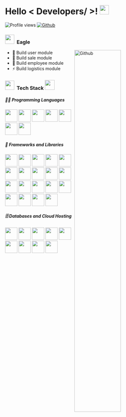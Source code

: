 <!-- <p align="center">
  <img src="https://s27389.pcdn.co/wp-content/uploads/2019/08/AdobeStock_244675452.jpeg" height="200"/>
</p>
<br>
<hr> -->

<h1> Hello < Developers/ >! <img src = "https://raw.githubusercontent.com/MartinHeinz/MartinHeinz/master/wave.gif" width = 30px> 
</h1>
<p align='center'>
</p>

![Profile views](https://visitor-badge.glitch.me/badge?page_id=pnguyen215)
[![Github](https://img.shields.io/github/followers/pnguyen215?label=Follow&style=social)](https://github.com/pnguyen215)

<h3> <img src="https://media.giphy.com/media/iY8CRBdQXODJSCERIr/giphy.gif" width="30px">&nbsp; Eagle </h3>

<img width="55%" align="right" alt="Github" src="https://raw.githubusercontent.com/onimur/.github/master/.resources/git-header.svg" />

- 🔭 Build user module
- 🌱 Build sale module
- 👯 Build employee module
- ⚡ Build logistics module

<h3> <img src="https://media.giphy.com/media/iY8CRBdQXODJSCERIr/giphy.gif" width="30px">&nbsp; Tech Stack <img src = "https://media2.giphy.com/media/QssGEmpkyEOhBCb7e1/giphy.gif?cid=ecf05e47a0n3gi1bfqntqmob8g9aid1oyj2wr3ds3mg700bl&rid=giphy.gif" width = 32px> </h3>
<p align="left">

##### 👨‍💻 Programming Languages

<code><img height="40" src="https://www.vectorlogo.zone/logos/java/java-ar21.svg"></code>
<code><img height="40" src="https://www.vectorlogo.zone/logos/golang/golang-ar21.svg"></code>
<code><img height="40" src="https://www.vectorlogo.zone/logos/python/python-ar21.svg"></code>
<code><img height="40" src="https://www.vectorlogo.zone/logos/javascript/javascript-ar21.svg"></code>
<code><img height="40" src="https://www.vectorlogo.zone/logos/typescriptlang/typescriptlang-ar21.svg"></code>
<code><img height="40" src="https://www.vectorlogo.zone/logos/sass-lang/sass-lang-ar21.svg"></code>
<code><img height="40" src="https://www.vectorlogo.zone/logos/w3_html5/w3_html5-ar21.svg"></code>

##### 🧰 Frameworks and Libraries

<code><img height="40" src="https://www.vectorlogo.zone/logos/angular/angular-ar21.svg"></code>
<code><img height="40" src="https://www.vectorlogo.zone/logos/reactjs/reactjs-ar21.svg"></code>
<code><img height="40" src="https://www.vectorlogo.zone/logos/vuejs/vuejs-ar21.svg"></code>
<code><img height="40" src="https://www.vectorlogo.zone/logos/getbootstrap/getbootstrap-ar21.svg"></code>
<code><img height="40" src="https://www.vectorlogo.zone/logos/tailwindcss/tailwindcss-ar21.svg"></code>
<code><img height="40" src="https://www.vectorlogo.zone/logos/springio/springio-ar21.svg"></code>
<code><img height="40" src="https://www.vectorlogo.zone/logos/hibernate/hibernate-ar21.svg"></code>
<code><img height="40" src="https://www.vectorlogo.zone/logos/djangoproject/djangoproject-ar21.svg"></code>
<code><img height="40" src="https://www.vectorlogo.zone/logos/pocoo_flask/pocoo_flask-ar21.svg"></code>
<code><img height="40" src="https://www.vectorlogo.zone/logos/numpy/numpy-ar21.svg"></code>
<code><img height="40" src="https://www.vectorlogo.zone/logos/usepanda/usepanda-ar21.svg"></code>
<code><img height="40" src="https://www.vectorlogo.zone/logos/tensorflow/tensorflow-ar21.svg"></code>
<code><img height="40" src="https://www.vectorlogo.zone/logos/rabbitmq/rabbitmq-ar21.svg"></code>
<code><img height="40" src="https://www.vectorlogo.zone/logos/apache_rocketmq/apache_rocketmq-ar21.svg"></code>
<code><img height="40" src="https://www.vectorlogo.zone/logos/apache_kafka/apache_kafka-ar21.svg"></code>
<code><img height="40" src="https://www.vectorlogo.zone/logos/nodejs/nodejs-ar21.svg"></code>
<code><img height="40" src="https://www.vectorlogo.zone/logos/nestjs/nestjs-ar21.svg"></code>
<code><img height="40" src="https://www.vectorlogo.zone/logos/expressjs/expressjs-ar21.svg"></code>
<code><img height="40" src="https://www.vectorlogo.zone/logos/flutterio/flutterio-ar21.svg"></code>

##### 🗄️ Databases and Cloud Hosting

<code><img height="40" src="https://www.vectorlogo.zone/logos/firebase/firebase-ar21.svg"></code>
<code><img height="40" src="https://www.vectorlogo.zone/logos/postgresql/postgresql-ar21.svg"></code>
<code><img height="40" src="https://www.vectorlogo.zone/logos/mysql/mysql-ar21.svg"></code>
<code><img height="40" src="https://www.vectorlogo.zone/logos/mariadb/mariadb-ar21.svg"></code>
<code><img height="40" src="https://www.vectorlogo.zone/logos/mongodb/mongodb-ar21.svg"></code>
<code><img height="40" src="https://www.vectorlogo.zone/logos/redis/redis-ar21.svg"></code>
<code><img height="40" src="https://www.vectorlogo.zone/logos/rocksdb/rocksdb-ar21.svg"></code>
<code><img height="40" src="https://www.vectorlogo.zone/logos/apache_couchdb/apache_couchdb-ar21.svg"></code>
<code><img height="40" src="https://www.vectorlogo.zone/logos/couchbase/couchbase-ar21.svg"></code>

<!-- ##### ⭐️ Top langs

[![Top Langs](https://github-readme-stats.vercel.app/api/top-langs/?username=pnguyen215)](https://github.com/anuraghazra/github-readme-stats)
<hr> -->
